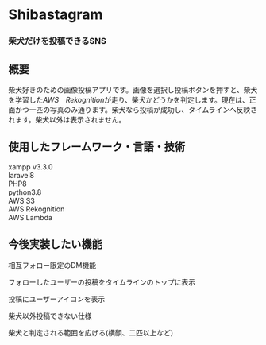 # Shibastagram



### **柴犬だけ**を投稿できるSNS
  


## 概要  
柴犬好きのための画像投稿アプリです。画像を選択し投稿ボタンを押すと、柴犬を学習した*AWS　Rekognition*が走り、柴犬かどうかを判定します。現在は、正面かつ一匹の写真のみ通ります。柴犬なら投稿が成功し、タイムラインへ反映されます。柴犬以外は表示されません。

## 使用したフレームワーク・言語・技術　
xampp v3.3.0  
laravel8  
PHP8  
python3.8  
AWS S3  
AWS Rekognition  
AWS Lambda  

## 今後実装したい機能　　
相互フォロー限定のDM機能　　

フォローしたユーザーの投稿をタイムラインのトップに表示　　

投稿にユーザーアイコンを表示　　

柴犬以外投稿できない仕様

柴犬と判定される範囲を広げる(横顔、二匹以上など)

